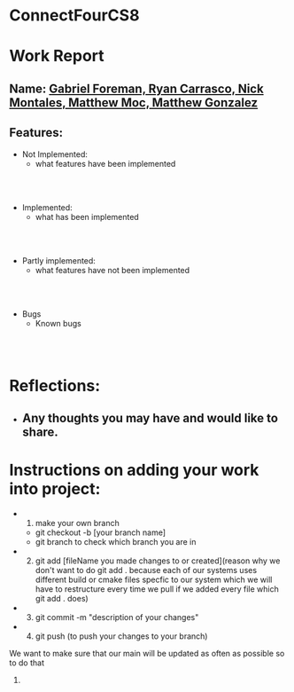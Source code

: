 # ConnectFourCS8


# Work Report

## Name: <ins> Gabriel Foreman, Ryan Carrasco, Nick Montales, Matthew Moc, Matthew Gonzalez </ins>

## Features:

- Not Implemented:
  - what features have been implemented


<br><br>

- Implemented:
  - what has been implemented

<br><br>

- Partly implemented:
  - what features have not been implemented

<br><br>

- Bugs
  - Known bugs

<br><br>

# Reflections:

- Any thoughts you may have and would like to share.
    - 

# Instructions on adding your work into project:

- 1. make your own branch
    - git checkout -b [your branch name]
    - git branch to check which branch you are in

- 2. git add [fileName you made changes to or created](reason why we don't want to do git add . because each of our systems uses different build or cmake files specfic to our system which we will have to restructure every time we pull if we added every file which git add . does)

- 3. git commit -m "description of your changes" 

- 4. git push (to push your changes to your branch)

We want to make sure that our main will be updated as often as possible so to do that 

1. 

